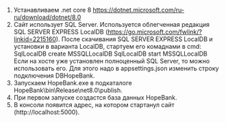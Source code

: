 1. Устанавливаем .net core 8 https://dotnet.microsoft.com/ru-ru/download/dotnet/8.0
2. Сайт использует SQL Server. Используется облегченная редакция SQL SERVER EXPRESS LocalDB (https://go.microsoft.com/fwlink/?linkid=2215160).
После скачивания SQL SERVER EXPRESS LocalDB и установки в варианта LocalDB, стартуем его комаднами в cmd:
SqlLocalDB create MSSQLLocalDB
SqlLocalDB start MSSQLLocalDB
Если на хосте уже установлен полноценный SQL Server, то можно использовать его. Для этого надо в
appsettings.json изменить строку подключения DBHopeBank.
3. Запускаем HopeBank.exe в подкаталоге HopeBank\bin\Release\net8.0\publish.
4. При первом запуске создастся база данных HopeBank.
5. В консоли появится адрес, на котором стартанул сайт (http://localhost:5000).
